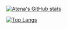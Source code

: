 [![Atena's GitHub stats](https://github-readme-stats.vercel.app/api?username=AtenaHatta-regen&theme=vue-dark&show_icons=true)](https://github.com/AtenaHatta-regen/github-readme-stats)

[![Top Langs](https://github-readme-stats.vercel.app/api/top-langs/?username=AtenaHatta-regen&theme=vue-dark&show_icons=true&layout=compact)](https://github.com/AtenaHatta-regen/github-readme-stats)
